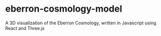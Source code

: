 # eberron-cosmology-model
A 3D visualization of the Eberron Cosmology, written in Javascript using React and Three.js
